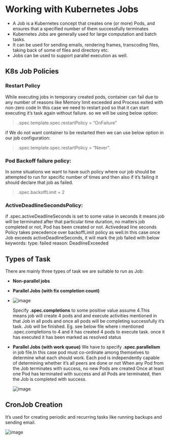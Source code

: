 # Working with Kubernetes Jobs
- A Job is a Kubernetes concept that creates one (or more) Pods, and ensures that a specified number of them successfully terminates
- Kubernetes Jobs are generally used for large computation and batch tasks.
- It can be used for sending emails, rendering frames, transcoding files, taking back of some of files and directory etc. 
- Jobs can be used to support parallel execution as well.

## K8s Job Policies

### Restart Policy
While executing jobs in temporary created pods, container can fail due to any number of reasons like Memory limit exceeded and Process exited with non-zero code
In this case we need to restart pod so that it can start executing it’s task again without failure. so we will be using below option:
> .spec.template.spec.restartPolicy = “OnFailure”

if We do not want container to be restarted then we can use below option in our job configuration:
> .spec.template.spec.restartPolicy = “Never”.

### Pod Backoff failure policy:
In some situations we want to have such policy where our job should be attempted to run for specific number of times and then also if it’s failing it should declare that job as failed.
> .spec.backoffLimit = 2

### ActiveDeadlineSecondsPolicy:
if .spec.activeDeadlineSeconds is set to some value in seconds it means job will be terminated after that particular time duration, 
no matters job completed or not, Pod has been created or not.
Activedead line seconds Policy takes precedence over backoffLimit policy as well.In this case once Job exceeds activeDeadlineSeconds, 
it will mark the job failed with below keywords:
type: failed
reason: DeadlineExceeded

## Types of Task
There are mainly three types of task we are suitable to run as Job:
- **Non-parallel jobs**
- **Parallel Jobs (with fix completion count)**
- ![image](https://user-images.githubusercontent.com/33947539/137770619-3b3b0222-ba4a-4b68-93f9-988c61e4c1ed.png)

  Specify **.spec.completions** to some positive value assume 4.This means job will create 4 pods and and 
  execute activities mentioned in that Job in all pods and once all pods will be completing successfully it’s task. Job will be finished.
  Eg. see below file where i mentioned .spec.completions to 4 and it has created 4 pods to execute task. once it has executed it has been marked as resolved status

- **Parallel Jobs (with work queue)**
  We have to specify **.spec.parallelism** in job file.In this case pod must co-ordinate among themselves to determine what each should work.
  Each pod is independently capable of determining whether it’s all peers are done or not When any Pod from the Job terminates with success, no new Pods are created
  Once at least one Pod has terminated with success and all Pods are terminated, then the Job is completed with success.  
  
  ![image](https://user-images.githubusercontent.com/33947539/137771248-01641041-4a6b-45b4-a964-19daf91807f8.png)
  
## CronJob Creation
It’s used for creating periodic and recurring tasks like running backups and sending email.

![image](https://user-images.githubusercontent.com/33947539/137771468-a10af3ec-06ff-4e18-a710-66be17f394f6.png)

  
